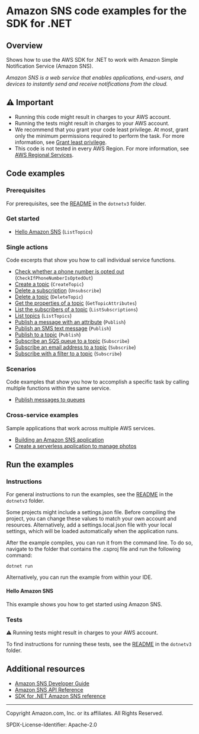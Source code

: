 <!--Generated by WRITEME on 2023-08-18 14:09:40.943346 (UTC)-->
# Amazon SNS code examples for the SDK for .NET

## Overview

Shows how to use the AWS SDK for .NET to work with Amazon Simple Notification Service (Amazon SNS).

<!--custom.overview.start-->
<!--custom.overview.end-->

*Amazon SNS is a web service that enables applications, end-users, and devices to instantly send and receive notifications from the cloud.*

## ⚠ Important

* Running this code might result in charges to your AWS account.
* Running the tests might result in charges to your AWS account.
* We recommend that you grant your code least privilege. At most, grant only the minimum permissions required to perform the task. For more information, see [Grant least privilege](https://docs.aws.amazon.com/IAM/latest/UserGuide/best-practices.html#grant-least-privilege).
* This code is not tested in every AWS Region. For more information, see [AWS Regional Services](https://aws.amazon.com/about-aws/global-infrastructure/regional-product-services).

<!--custom.important.start-->
<!--custom.important.end-->

## Code examples

### Prerequisites

For prerequisites, see the [README](../README.md#Prerequisites) in the `dotnetv3` folder.


<!--custom.prerequisites.start-->
<!--custom.prerequisites.end-->


### Get started

* [Hello Amazon SNS](../cross-service/TopicsAndQueues/Actions/SNSActions/HelloSNS.cs#L4) (`ListTopics`)

### Single actions

Code excerpts that show you how to call individual service functions.

* [Check whether a phone number is opted out](IsPhoneNumOptedOutExample/IsPhoneNumOptedOutExample/IsPhoneNumOptedOut.cs#L6) (`CheckIfPhoneNumberIsOptedOut`)
* [Create a topic](CreateSNSTopicExample/CreateSNSTopicExample/CreateSNSTopic.cs#L6) (`CreateTopic`)
* [Delete a subscription](../cross-service/TopicsAndQueues/Actions/SNSActions/SNSWrapper.cs#L137) (`Unsubscribe`)
* [Delete a topic](../cross-service/TopicsAndQueues/Actions/SNSActions/SNSWrapper.cs#L154) (`DeleteTopic`)
* [Get the properties of a topic](GetTopicAttributesExample/GetTopicAttributesExample/GetTopicAttributes.cs#L6) (`GetTopicAttributes`)
* [List the subscribers of a topic](ListSNSSubscriptionsExample/ListSNSSubscriptionsExample/ListSubscriptions.cs#L6) (`ListSubscriptions`)
* [List topics](ListSNSTopicsExample/ListSNSTopicsExample/ListSNSTopics.cs#L6) (`ListTopics`)
* [Publish a message with an attribute](../cross-service/TopicsAndQueues/Scenarios/TopicsAndQueuesScenario/TopicsAndQueues.cs#L334) (`Publish`)
* [Publish an SMS text message](SNSMessageExample/SNSMessageExample/SNSMessage.cs#L4) (`Publish`)
* [Publish to a topic](PublishToSNSTopicExample/PublishToSNSTopicExample/PublishToSNSTopic.cs#L6) (`Publish`)
* [Subscribe an SQS queue to a topic](../cross-service/TopicsAndQueues/Actions/SNSActions/SNSWrapper.cs#L67) (`Subscribe`)
* [Subscribe an email address to a topic](ManageTopicSubscriptionExample/ManageTopicSubscriptionExample/ManageTopicSubscription.cs#L38) (`Subscribe`)
* [Subscribe with a filter to a topic](../cross-service/TopicsAndQueues/Actions/SNSActions/SNSWrapper.cs#L94) (`Subscribe`)

### Scenarios

Code examples that show you how to accomplish a specific task by calling multiple
functions within the same service.

* [Publish messages to queues](../cross-service/TopicsAndQueues)

### Cross-service examples

Sample applications that work across multiple AWS services.

* [Building an Amazon SNS application](../cross_service/SubscribePublishTranslate) 
* [Create a serverless application to manage photos](dotnetv3\cross-service\PhotoAssetManager) 

## Run the examples

### Instructions


For general instructions to run the examples, see the
[README](../README.md#building-and-running-the-code-examples) in the `dotnetv3` folder.

Some projects might include a settings.json file. Before compiling the project,
you can change these values to match your own account and resources. Alternatively,
add a settings.local.json file with your local settings, which will be loaded automatically
when the application runs.

After the example compiles, you can run it from the command line. To do so, navigate to
the folder that contains the .csproj file and run the following command:

```
dotnet run
```

Alternatively, you can run the example from within your IDE.

<!--custom.instructions.start-->
<!--custom.instructions.end-->

#### Hello Amazon SNS

This example shows you how to get started using Amazon SNS.



### Tests

⚠ Running tests might result in charges to your AWS account.


To find instructions for running these tests, see the [README](../README.md#Tests)
in the `dotnetv3` folder.



<!--custom.tests.start-->
<!--custom.tests.end-->

## Additional resources

* [Amazon SNS Developer Guide](https://docs.aws.amazon.com/sns/latest/dg/welcome.html)
* [Amazon SNS API Reference](https://docs.aws.amazon.com/sns/latest/api/welcome.html)
* [SDK for .NET Amazon SNS reference](https://docs.aws.amazon.com/sdkfornet/v3/apidocs/items/SNS/NSNS.html)

<!--custom.resources.start-->
<!--custom.resources.end-->

---

Copyright Amazon.com, Inc. or its affiliates. All Rights Reserved.

SPDX-License-Identifier: Apache-2.0